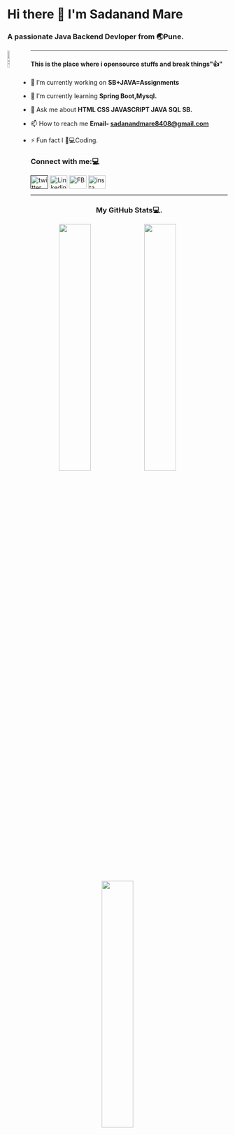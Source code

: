 <h1>Hi there 👋 I'm Sadanand Mare</h1>
<h3 align="left">A passionate Java Backend Devloper from 🌏Pune.</h3>

<p><img align="left" width="10%" src="https://komarev.com/ghpvc/?username=Sadanand012&label=Profile%20views&color=0969DA&style=flat" alt="Sadanand" /></p>

<hr>

<h4 align="left">This is the place where i opensource stuffs and break things"👍"</h4> 

- 🔭 I’m currently working on **SB+JAVA=Assignments**

- 🌱 I’m currently learning **Spring Boot,Mysql.**

- 💬 Ask me about **HTML CSS JAVASCRIPT JAVA SQL SB.**

- 📫 How to reach me **Email- sadanandmare8408@gmail.com**

- ⚡ Fun fact I 💖💻Coding.


<h3 align="left">Connect with me:💻</h3>
<p align="left">
<a href="" target="blank"><img align="center" src="https://raw.githubusercontent.com/rahuldkjain/github-profile-readme-generator/master/src/images/icons/Social/twitter.svg" alt="twitter sadanand" height="30" width="40" /></a>
<a href="https://www.linkedin.com/in/sadanand-mare-a8396a223/" target="blank"><img align="center" src="https://raw.githubusercontent.com/rahuldkjain/github-profile-readme-generator/master/src/images/icons/Social/linked-in-alt.svg" alt="Linkedin" height="30" width="40" /></a>
<a href="https://fb.com/sadanand.mare.7" target="blank"><img align="center" src="https://raw.githubusercontent.com/rahuldkjain/github-profile-readme-generator/master/src/images/icons/Social/facebook.svg" alt="FB" height="30" width="40" /></a>
<a href="https://instagram.com/cl_me.sadanand" target="blank"><img align="center" src="https://raw.githubusercontent.com/rahuldkjain/github-profile-readme-generator/master/src/images/icons/Social/instagram.svg" alt="insta" height="30" width="40" /></a>
</p>
<hr>

<h3 align="center">My GitHub Stats💻.</h3>

<div align="center">
<img align="center" width="38%" src="https://github-readme-stats.vercel.app/api?username=Sadanand012&show_icons=true&theme=radical" />

<img align="center" width="38%" src="https://github-readme-streak-stats.herokuapp.com/?user=Sadanand012&theme=dark&hide_border=false" />
<br>
<br>
<img align="center" width="38%" src="https://github-readme-stats.vercel.app/api/top-langs/?username=Sadanand012&theme=dark&hide_border=false&include_all_commits=true&count_private=true&layout=compact" />
<div>




<!-- <h3 align="center">Languages and Tools:👁‍🗨</h3>

![Java](https://img.shields.io/badge/java-%23ED8B00.svg?style=for-the-badge&logo=java&logoColor=white)
![MySQL](https://img.shields.io/badge/mysql-%2300f.svg?style=for-the-badge&logo=mysql&logoColor=white)
![Spring](https://img.shields.io/badge/spring-%236DB33F.svg?style=for-the-badge&logo=spring&logoColor=white)
![Apache Maven](https://img.shields.io/badge/Apache%20Maven-C71A36?style=for-the-badge&logo=Apache%20Maven&logoColor=white)

<br>

![JavaScript](https://img.shields.io/badge/javascript-%23323330.svg?style=for-the-badge&logo=javascript&logoColor=%23F7DF1E)
![HTML5](https://img.shields.io/badge/html5-%23E34F26.svg?style=for-the-badge&logo=html5&logoColor=white)
![CSS3](https://img.shields.io/badge/css3-%231572B6.svg?style=for-the-badge&logo=css3&logoColor=white)
![Visual Studio](https://img.shields.io/badge/Visual%20Studio-5C2D91.svg?style=for-the-badge&logo=visual-studio&logoColor=white)
<hr>

<h3 align="center">How to reach me:➰</h3>
 
 <a align="left" href="#">![LinkedIn](https://img.shields.io/badge/linkedin-%230077B5.svg?style=for-the-badge&logo=linkedin&logoColor=white)</a>
 <a align="left" href="#">![Gmail](https://img.shields.io/badge/Gmail-D14836?style=for-the-badge&logo=gmail&logoColor=white)</a>
 <a align="left" href="#">![Instagram](https://img.shields.io/badge/Instagram-%23E4405F.svg?style=for-the-badge&logo=Instagram&logoColor=white)</a>
 <a align="left" href="#">![Slack](https://img.shields.io/badge/Slack-4A154B?style=for-the-badge&logo=slack&logoColor=white)</a>
 <a align="left" href="#">![Facebook](https://img.shields.io/badge/Facebook-%231877F2.svg?style=for-the-badge&logo=Facebook&logoColor=white)</a>
<br>
 -->
<br>
<a href="#"><img alt="" src="https://denvercoder1-activity-graph.herokuapp.com/graph/?username=Sadanand012&bg_color=1F222E&color=F8D866&line=F85D7F&point=FFFFFF&hide_border=true" /></a>







